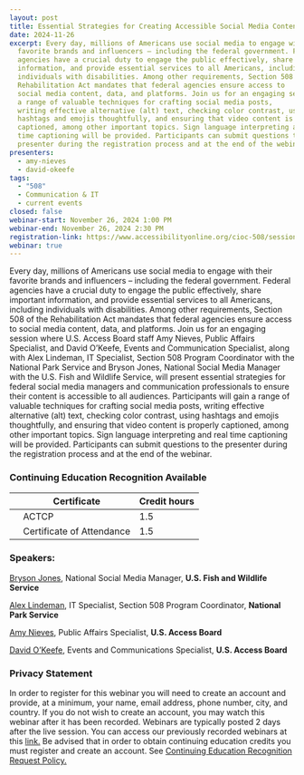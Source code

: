```yaml
---
layout: post
title: Essential Strategies for Creating Accessible Social Media Content
date: 2024-11-26
excerpt: Every day, millions of Americans use social media to engage with their
  favorite brands and influencers – including the federal government. Federal
  agencies have a crucial duty to engage the public effectively, share important
  information, and provide essential services to all Americans, including
  individuals with disabilities. Among other requirements, Section 508 of the
  Rehabilitation Act mandates that federal agencies ensure access to
  social media content, data, and platforms. Join us for an engaging session where U.S. Access Board staff Amy Nieves, Public Affairs Specialist, and David O’Keefe, Events and Communication Specialist, along with Alex Lindeman, IT Specialist, Section 508 Program Coordinator with the National Park Service and Bryson Jones, National Social Media Manager with the U.S. Fish and Wildlife Service, will present essential strategies for federal social media managers and communication professionals to ensure their content is accessible to all audiences. Participants will gain
  a range of valuable techniques for crafting social media posts,
  writing effective alternative (alt) text, checking color contrast, using
  hashtags and emojis thoughtfully, and ensuring that video content is properly
  captioned, among other important topics. Sign language interpreting and real
  time captioning will be provided. Participants can submit questions to the
  presenter during the registration process and at the end of the webinar.
presenters:
  - amy-nieves
  - david-okeefe
tags:
  - "508"
  - Communication & IT
  - current events
closed: false
webinar-start: November 26, 2024 1:00 PM
webinar-end: November 26, 2024 2:30 PM
registration-link: https://www.accessibilityonline.org/cioc-508/session?id=111139
webinar: true
---
```

Every day, millions of Americans use social media to engage with their favorite brands and influencers – including the federal government. Federal agencies have a crucial duty to engage the public effectively, share important information, and provide essential services to all Americans, including individuals with disabilities. Among other requirements, Section 508 of the Rehabilitation Act mandates that federal agencies ensure access to social media content, data, and platforms. Join us for an engaging session where U.S. Access Board staff Amy Nieves, Public Affairs Specialist, and David O’Keefe, Events and Communication Specialist, along with Alex Lindeman, IT Specialist, Section 508 Program Coordinator with the National Park Service and Bryson Jones, National Social Media Manager with the U.S. Fish and Wildlife Service, will present essential strategies for federal social media managers and communication professionals to ensure their content is accessible to all audiences. Participants will gain a range of valuable techniques for crafting social media posts, writing effective alternative (alt) text, checking color contrast, using hashtags and emojis thoughtfully, and ensuring that video content is properly captioned, among other important topics. Sign language interpreting and real time captioning will be provided. Participants can submit questions to the presenter during the registration process and at the end of the webinar.

### Continuing Education Recognition Available

|     | **Certificate**           | **Credit hours** |
| --- | ------------------------- | ---------------- |
|     | ACTCP                     | 1.5              |
|     | Certificate of Attendance | 1.5              |

### Speakers:

[Bryson Jones](https://www.accessibilityonline.org/speakers/speaker.aspx?id=11109&ret=Essential%20Strategies%20for%20Creating%20Accessible%20Social%20Media%20Content), National Social Media Manager, **U.S. Fish and Wildlife Service**

[Alex Lindeman](https://www.accessibilityonline.org/speakers/speaker.aspx?id=11108&ret=Essential%20Strategies%20for%20Creating%20Accessible%20Social%20Media%20Content), IT Specialist, Section 508 Program Coordinator, **National Park Service**

[Amy Nieves](https://www.accessibilityonline.org/speakers/speaker.aspx?id=11099&ret=Essential%20Strategies%20for%20Creating%20Accessible%20Social%20Media%20Content), Public Affairs Specialist, **U.S. Access Board**

[David O’Keefe](https://www.accessibilityonline.org/speakers/speaker.aspx?id=11100&ret=Essential%20Strategies%20for%20Creating%20Accessible%20Social%20Media%20Content), Events and Communications Specialist, **U.S. Access Board**

### Privacy Statement

In order to register for this webinar you will need to create an account and provide, at a minimum, your name, email address, phone number, city, and country. If you do not wish to create an account, you may watch this webinar after it has been recorded. Webinars are typically posted 2 days after the live session. You can access our previously recorded webinars at this [link.](https://www.accessibilityonline.org/archives/) Be advised that in order to obtain continuing education credits you must register and create an account. See [Continuing Education Recognition Request Policy.](https://www.accessibilityonline.org/continuing-education/CEUDetails.aspx)
